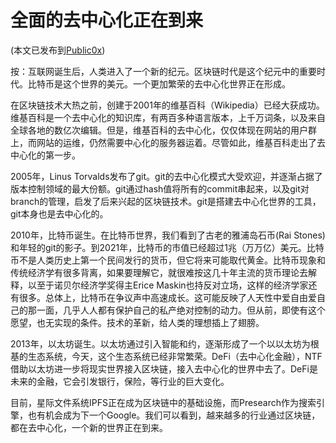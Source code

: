 # 全面的去中心化正在到来

(本文已发布到[Public0x](https://www.publish0x.com/iridiumcao/quan-mian-de-qu-zhong-xin-hua-zheng-zai-dao-lai-xpnkvoz))

按：互联网诞生后，人类进入了一个新的纪元。区块链时代是这个纪元中的重要时代。比特币是这个世界的美元。一个更加繁荣的去中心化世界正在形成。

在区块链技术大热之前，创建于2001年的维基百科（Wikipedia）已经大获成功。维基百科是一个去中心化的知识库，有两百多种语言版本，上千万词条，以及来自全球各地的数亿次编辑。但是，维基百科的去中心化，仅仅体现在网站的用户群上，而网站的运维，仍然需要中心化的服务器运着。尽管如此，维基百科走出了去中心化的第一步。

2005年，Linus Torvalds发布了git。git的去中心化模式大受欢迎，并逐渐占据了版本控制领域的最大份额。git通过hash值将所有的commit串起来，以及git对branch的管理，启发了后来兴起的区块链技术。git是搭建去中心化世界的工具，git本身也是去中心化的。

2010年，比特币诞生。在比特币世界，我们看到了古老的雅浦岛石币(Rai Stones)和年轻的git的影子。到2021年，比特币的市值已经超过1兆（万万亿）美元。比特币不是人类历史上第一个民间发行的货币，但它将来可能取代黄金。比特币现象和传统经济学有很多背离，如果要理解它，就很难按这几十年主流的货币理论去解释，以至于诺贝尔经济学奖得主Erice Maskin也持反对立场，这样的经济学家还有很多。总体上，比特币在争议声中高速成长。这可能反映了人天性中爱自由爱自己的那一面，几乎人人都有保护自己的私产绝对控制的动力。但从前，即使有这个愿望，也无实现的条件。技术的革新，给人类的理想插上了翅膀。

2013年，以太坊诞生。以太坊通过引入智能和约，逐渐形成了一个以以太坊为根基的生态系统，今天，这个生态系统已经非常繁荣。DeFi（去中心化金融），NTF借助以太坊进一步将现实世界接入区块链，接入去中心化的世界中去了。DeFi是未来的金融，它会引发银行，保险，等行业的巨大变化。

目前，星际文件系统IPFS正在成为区块链中的基础设施，而Presearch作为搜索引擎，也有机会成为下一个Google。我们可以看到，越来越多的行业通过区块链，都在去中心化，一个新的世界正在到来。